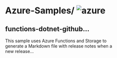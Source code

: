# Azure-Samples/  ![azure](https://github.com/Davikky/ingryd_linux-devops/blob/main/azure.png)
## **functions-dotnet-github...**
This sample uses Azure Functions and Storage to  
generate a Markdown file with release notes when a  
new release...

